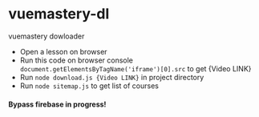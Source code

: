 # vuemastery-dl
vuemastery dowloader

* Open a lesson on browser
* Run this code on browser console `document.getElementsByTagName('iframe')[0].src` to get {Video LINK}
* Run `node download.js {Video LINK}` in project directory
* Run `node sitemap.js` to get list of courses

#### Bypass firebase in progress!
